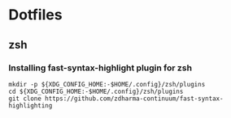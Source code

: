 # Dotfiles

## zsh

### Installing fast-syntax-highlight plugin for zsh

	mkdir -p ${XDG_CONFIG_HOME:-$HOME/.config}/zsh/plugins
	cd ${XDG_CONFIG_HOME:-$HOME/.config}/zsh/plugins
	git clone https://github.com/zdharma-continuum/fast-syntax-highlighting
